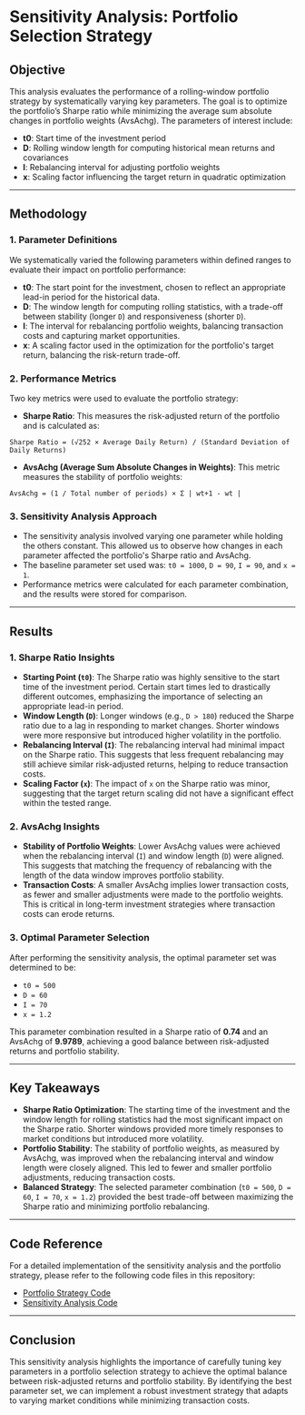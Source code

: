 # Sensitivity Analysis: Portfolio Selection Strategy

## Objective
This analysis evaluates the performance of a rolling-window portfolio strategy by systematically varying key parameters. 
The goal is to optimize the portfolio’s Sharpe ratio while minimizing the average sum absolute changes in portfolio weights (AvsAchg). 
The parameters of interest include:
- **t0**: Start time of the investment period
- **D**: Rolling window length for computing historical mean returns and covariances
- **I**: Rebalancing interval for adjusting portfolio weights
- **x**: Scaling factor influencing the target return in quadratic optimization

---

## Methodology

### 1. Parameter Definitions
We systematically varied the following parameters within defined ranges to evaluate their impact on portfolio performance:
- **t0**: The start point for the investment, chosen to reflect an appropriate lead-in period for the historical data.
- **D**: The window length for computing rolling statistics, with a trade-off between stability (longer `D`) 
and responsiveness (shorter `D`).
- **I**: The interval for rebalancing portfolio weights, balancing transaction costs and capturing market opportunities.
- **x**: A scaling factor used in the optimization for the portfolio's target return, balancing the risk-return trade-off.

### 2. Performance Metrics
Two key metrics were used to evaluate the portfolio strategy:
- **Sharpe Ratio**: This measures the risk-adjusted return of the portfolio and is calculated as:

`Sharpe Ratio = (√252 × Average Daily Return) / (Standard Deviation of Daily Returns)`

- **AvsAchg (Average Sum Absolute Changes in Weights)**: This metric measures the stability of portfolio weights:

`AvsAchg = (1 / Total number of periods) × Σ | wt+1 - wt |`


### 3. Sensitivity Analysis Approach
- The sensitivity analysis involved varying one parameter while holding the others constant. 
This allowed us to observe how changes in each parameter affected the portfolio's Sharpe ratio and AvsAchg.
- The baseline parameter set used was: `t0 = 1000`, `D = 90`, `I = 90`, and `x = 1`.
- Performance metrics were calculated for each parameter combination, and the results were stored for comparison.

---

## Results

### 1. Sharpe Ratio Insights
- **Starting Point (`t0`)**: The Sharpe ratio was highly sensitive to the start time of the investment period.
Certain start times led to drastically different outcomes, emphasizing the importance of selecting an appropriate lead-in period.
- **Window Length (`D`)**: Longer windows (e.g., `D > 180`) reduced the Sharpe ratio due to a lag in responding to market changes. 
Shorter windows were more responsive but introduced higher volatility in the portfolio.
- **Rebalancing Interval (`I`)**: The rebalancing interval had minimal impact on the Sharpe ratio. 
This suggests that less frequent rebalancing may still achieve similar risk-adjusted returns, helping to reduce transaction costs.
- **Scaling Factor (`x`)**: The impact of `x` on the Sharpe ratio was minor, 
suggesting that the target return scaling did not have a significant effect within the tested range.

### 2. AvsAchg Insights
- **Stability of Portfolio Weights**: Lower AvsAchg values were achieved when the rebalancing interval (`I`) and window length (`D`) 
were aligned. This suggests that matching the frequency of rebalancing with the length of the data window improves portfolio stability.
- **Transaction Costs**: A smaller AvsAchg implies lower transaction costs, as fewer and smaller adjustments were made to the portfolio weights.
This is critical in long-term investment strategies where transaction costs can erode returns.

### 3. Optimal Parameter Selection
After performing the sensitivity analysis, the optimal parameter set was determined to be:
- `t0 = 500`
- `D = 60`
- `I = 70`
- `x = 1.2`

This parameter combination resulted in a Sharpe ratio of **0.74** and an AvsAchg of **9.9789**, 
achieving a good balance between risk-adjusted returns and portfolio stability.

---

## Key Takeaways
- **Sharpe Ratio Optimization**: The starting time of the investment and the window length for rolling statistics had the most significant 
impact on the Sharpe ratio. Shorter windows provided more timely responses to market conditions but introduced more volatility.
- **Portfolio Stability**: The stability of portfolio weights, as measured by AvsAchg, was improved when the rebalancing interval and
window length were closely aligned. This led to fewer and smaller portfolio adjustments, reducing transaction costs.
- **Balanced Strategy**: The selected parameter combination (`t0 = 500`, `D = 60`, `I = 70`, `x = 1.2`) 
provided the best trade-off between maximizing the Sharpe ratio and minimizing portfolio rebalancing.

---

## Code Reference
For a detailed implementation of the sensitivity analysis and the portfolio strategy, 
please refer to the following code files in this repository:
- [Portfolio Strategy Code](./code/portfolio_strategy.R)
- [Sensitivity Analysis Code](./code/sensitivity_analysis.R)

---

## Conclusion
This sensitivity analysis highlights the importance of carefully tuning key parameters in a portfolio selection strategy 
to achieve the optimal balance between risk-adjusted returns and portfolio stability. 
By identifying the best parameter set, we can implement a robust investment strategy that adapts to varying market conditions
while minimizing transaction costs.
